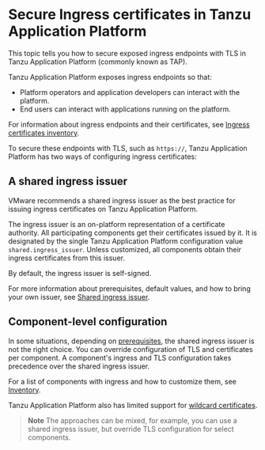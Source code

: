 # Secure Ingress certificates in Tanzu Application Platform

This topic tells you how to secure exposed ingress endpoints with TLS in Tanzu Application Platform (commonly known as TAP).

Tanzu Application Platform exposes ingress endpoints so that:

- Platform operators and application developers can interact with the platform.
- End users can interact with applications running on the platform.

For information about ingress endpoints and their certificates, see [Ingress
certificates inventory](./inventory.hbs.md).

To secure these endpoints with TLS, such as  `https://`, Tanzu Application Platform
has two ways of configuring ingress certificates:

## A shared ingress issuer

VMware recommends a shared ingress issuer as the best practice for issuing ingress certificates on
Tanzu Application Platform.

The ingress issuer is an on-platform representation of a certificate
authority. All participating components get their certificates issued
by it. It is designated by the single Tanzu Application Platform configuration value
`shared.ingress_issuer`. Unless customized, all components obtain their
ingress certificates from this issuer.

By default, the ingress issuer is self-signed.

For more information about prerequisites, default values, and how to bring your own issuer, see
[Shared ingress issuer](./issuer.hbs.md).

## Component-level configuration

In some situations, depending on [prerequisites](./issuer.hbs.md#prerequisites), the shared ingress
issuer is not the right choice. You can override
configuration of TLS and certificates per component. A component's
ingress and TLS configuration takes precedence over the shared ingress issuer.

For a list of components with ingress and how to customize them, see [Inventory](./inventory.hbs.md).

Tanzu Application Platform also has limited support for [wildcard certificates](./wildcards.hbs.md).

>**Note** The approaches can be mixed, for example, you can use a shared ingress issuer, but
override TLS configuration for select components.
